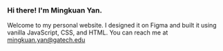 ### Hi there! I'm Mingkuan Yan.

Welcome to my personal website. I designed it on Figma and built it using vanilla JavaScript, CSS, and HTML. You can reach me at mingkuan.yan@gatech.edu
